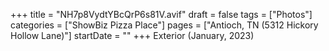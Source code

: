 +++
title = "NH7p8VydtYBcQrP6s81V.avif"
draft = false
tags = ["Photos"]
categories = ["ShowBiz Pizza Place"]
pages = ["Antioch, TN (5312 Hickory Hollow Lane)"]
startDate = ""
+++
Exterior (January, 2023)

